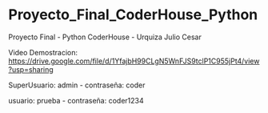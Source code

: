 # Proyecto_Final_CoderHouse_Python
Proyecto Final  - Python CoderHouse - Urquiza Julio Cesar

Video Demostracion: https://drive.google.com/file/d/1YfajbH99CLgN5WnFJS9tclP1C955jPt4/view?usp=sharing

SuperUsuario: admin - contraseña: coder

usuario: prueba - contraseña: coder1234

